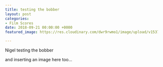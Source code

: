 ```yaml
---
title: testing the bobber
layout: post
categories:
- Film Scores
date: 2018-09-21 00:00:00 +0000
featured_image: https://res.cloudinary.com/dwr9rwmo1/image/upload/v1537565525/richmond-park-misty.jpg

---
```

Nigel testing the bobber

and inserting an image here too...